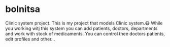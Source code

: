 # bolnitsa
Clinic system project.
This is my project that models Clinic system.😷
While you working witj this system you can add patients, doctors, departments and work with stock of medicaments.
You can control thee doctors patients, edit profiles and other...
